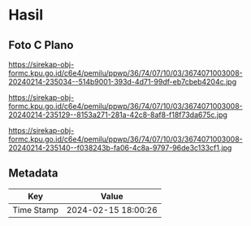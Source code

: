 # Hasil

## Foto C Plano

https://sirekap-obj-formc.kpu.go.id/c6e4/pemilu/ppwp/36/74/07/10/03/3674071003008-20240214-235034--514b9001-393d-4d71-99df-eb7cbeb4204c.jpg

https://sirekap-obj-formc.kpu.go.id/c6e4/pemilu/ppwp/36/74/07/10/03/3674071003008-20240214-235129--8153a271-281a-42c8-8af8-f18f73da675c.jpg

https://sirekap-obj-formc.kpu.go.id/c6e4/pemilu/ppwp/36/74/07/10/03/3674071003008-20240214-235140--f038243b-fa06-4c8a-9797-96de3c133cf1.jpg


## Metadata

| Key        | Value               |
| ---------- | ------------------- |
| Time Stamp | 2024-02-15 18:00:26 |



